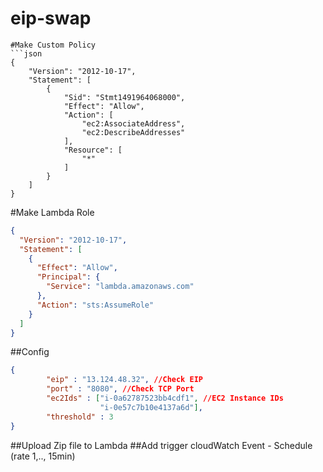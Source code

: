 # eip-swap

```
#Make Custom Policy
```json
{
    "Version": "2012-10-17",
    "Statement": [
        {
            "Sid": "Stmt1491964068000",
            "Effect": "Allow",
            "Action": [
                "ec2:AssociateAddress",
                "ec2:DescribeAddresses"
            ],
            "Resource": [
                "*"
            ]
        }
    ]
}
```
#Make Lambda Role
```json
{
  "Version": "2012-10-17",
  "Statement": [
    {
      "Effect": "Allow",
      "Principal": {
        "Service": "lambda.amazonaws.com"
      },
      "Action": "sts:AssumeRole"
    }
  ]
}
```

##Config
```json
{
        "eip" : "13.124.48.32", //Check EIP
        "port" : "8080", //Check TCP Port
        "ec2Ids" : ["i-0a62787523bb4cdf1", //EC2 Instance IDs
                    "i-0e57c7b10e4137a6d"],
        "threshold" : 3
}

```

##Upload Zip file to Lambda
##Add trigger cloudWatch Event - Schedule (rate 1,.., 15min)
